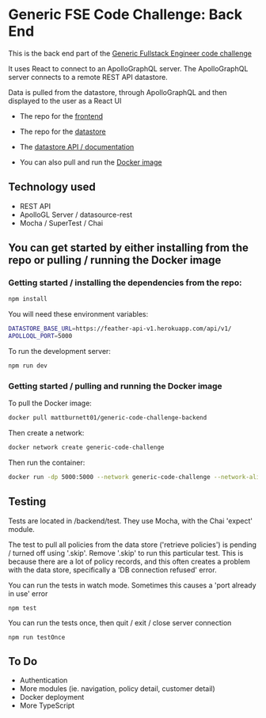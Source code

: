 
# Generic FSE Code Challenge: Back End

This is the back end part of the [Generic Fullstack Engineer code challenge](https://github.com/mattburnett-repo/generic-fse-code-challenge/tree/main/)

It uses React to connect to an ApolloGraphQL server. The ApolloGraphQL server connects to a remote REST API datastore.

Data is pulled from the datastore, through ApolloGraphQL and then displayed to the user as a React UI

* The repo for the [frontend](https://github.com/mattburnett-repo/generic-fse-code-challenge/tree/main/frontend)
* The repo for the [datastore](https://github.com/mattburnett-repo/feather-fullstack-codechallenge-datastore)
* The [datastore API / documentation](https://feather-datastore.herokuapp.com/api/v1/api-docs/)

* You can also pull and run the [Docker image](https://hub.docker.com/r/mattburnett01/generic-code-challenge-backend)

## Technology used
* REST API
* ApolloGL Server / datasource-rest
* Mocha / SuperTest / Chai
  
## You can get started by either installing from the repo or pulling / running the Docker image
### Getting started / installing the dependencies from the repo:
```bash
npm install
```
You will need these environment variables: 
```bash
DATASTORE_BASE_URL=https://feather-api-v1.herokuapp.com/api/v1/
APOLLOQL_PORT=5000
```
To run the development server:

```bash
npm run dev
```

### Getting started / pulling and running the Docker image
To pull the Docker image:
```bash
docker pull mattburnett01/generic-code-challenge-backend
```
Then create a network:
```bash
docker network create generic-code-challenge
```
Then run the container:
```bash
docker run -dp 5000:5000 --network generic-code-challenge --network-alias backend -e DATASTORE_BASE_URL=https://feather-datastore.herokuapp.com/api/v1 generic-code-challenge-backend
```
## Testing
Tests are located in /backend/test. They use Mocha, with the Chai 'expect' module.

The test to pull all policies from the data store ('retrieve policies') is pending / turned off using '.skip'. 
Remove '.skip' to run this particular test.
This is because there are a lot of policy records, and this often creates a problem with the data store,
specifically a 'DB connection refused' error.

You can run the tests in watch mode. Sometimes this causes a 'port already in use' error
```
npm test
```

You can run the tests once, then quit / exit / close server connection
```
npm run testOnce
```

## To Do
* Authentication
* More modules (ie. navigation, policy detail, customer detail)
* Docker deployment
* More TypeScript
